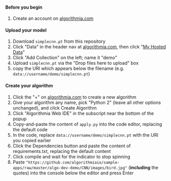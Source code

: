 #### Before you begin
1. Create an account on [algorithmia.com](https://algorithmia.com/)

#### Upload your model
1. Download `simplecnn.pt` from this repository
1. Click "Data" in the header nav at [algorithmia.com](https://algorithmia.com/), then click "[My Hosted Data](https://algorithmia.com/data/hosted)"
1. Click "Add Collection" on the left; name it "demo"
1. Upload `simplecnn.pt` via the "Drop files here to upload" box
1. copy the URI which appears below the filename (e.g. `data://username/demo/simplecnn.pt`)

#### Create your algorithm
1. Click the "+" on [algorithmia.com](https://algorithmia.com/) to create a new algorithm
1. Give your algorithm any name, pick "Python 2" (leave all other options unchanged), and click Create Algorithm
1. Click "Algorithmia Web IDE" in the subscript near the bottom of the popup
1. Copy-and-paste the content of `apply.py` into the code editor, replacing the default code
2. In the code, replace `data://username/demo/simplecnn.pt` with the URI you copied earlier 
1. Click the Dependencies button and paste the content of requirements.txt, replacing the default content
1. Click compile and wait for the indicator to stop spinning
3. Paste `"https://github.com/algorithmiaio/sample-apps/raw/master/algo-dev-demo/CNN/images/bird.jpg"` (**including** the quotes) into the console below the editor and press Enter
